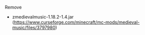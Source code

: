 Remove
- zmedievalmusic-1.18.2-1.4.jar (https://www.curseforge.com/minecraft/mc-mods/medieval-music/files/3797980)